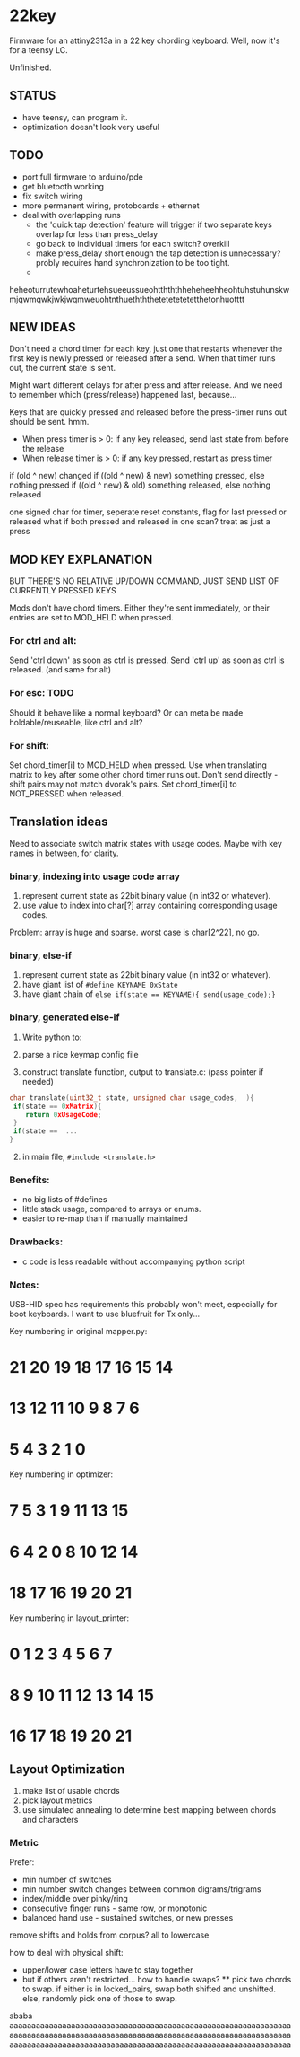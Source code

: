 # 22key

Firmware for an attiny2313a in a 22 key chording keyboard.
Well, now it's for a teensy LC.

Unfinished.

## STATUS ##

* have teensy, can program it.
* optimization doesn't look very useful

## TODO ##

* port full firmware to arduino/pde
* get bluetooth working
* fix switch wiring
* more permanent wiring, protoboards + ethernet
* deal with overlapping runs
  * the 'quick tap detection' feature will trigger if two separate keys overlap for less than press_delay
  * go back to individual timers for each switch? overkill
  * make press_delay short enough the tap detection is unnecessary? probly requires hand synchronization to be too tight.
  * 

heheoturrutewhoaheturtehsueeussueohtthththheheheehheohtuhstuhunskwmjqwmqwkjwkjwqmweuohtnthuethththetetetetetetthetonhuotttt




## NEW IDEAS ##

Don't need a chord timer for each key, just one that restarts whenever the first key is newly pressed or released after a send. When that timer runs out, the current state is sent.

Might want different delays for after press and after release. And we need to remember which (press/release) happened last, because...

Keys that are quickly pressed and released before the press-timer runs out should be sent. hmm.
* When press timer is > 0: if any key released, send last state from before the release
* When release timer is > 0: if any key pressed, restart as press timer

if (old ^ new) changed
if ((old ^ new) & new) something pressed, else nothing pressed
if ((old ^ new) & old) something released, else nothing released

one signed char for timer, seperate reset constants, flag for last pressed or released
what if both pressed and released in one scan? treat as just a press

## MOD KEY EXPLANATION ##

BUT THERE'S NO RELATIVE UP/DOWN COMMAND, JUST SEND LIST OF CURRENTLY PRESSED KEYS

Mods don't have chord timers. Either they're sent immediately, or
their entries are set to MOD_HELD when pressed.

### For ctrl and alt: ###

  Send 'ctrl down' as soon as ctrl is pressed.
  Send 'ctrl up' as soon as ctrl is released. (and same for alt)

### For esc: TODO ###

  Should it behave like a normal keyboard?
  Or can meta be made holdable/reuseable, like ctrl and alt?

### For shift: ###

  Set chord_timer[i] to MOD_HELD when pressed.
  Use when translating matrix to key after some other chord timer runs out.
  Don't send directly - shift pairs may not match dvorak's pairs.
  Set chord_timer[i] to NOT_PRESSED when released.


## Translation ideas ##

Need to associate switch matrix states with usage codes. Maybe with key names in between, for clarity. 

### binary, indexing into usage code array ###

1. represent current state as 22bit binary value (in int32 or whatever).
2. use value to index into char[?] array containing corresponding usage codes.

Problem: array is huge and sparse. worst case is char[2^22], no go.


### binary, else-if ###

1. represent current state as 22bit binary value (in int32 or whatever).
2. have giant list of `#define KEYNAME 0xState`
3. have giant chain of `else if(state == KEYNAME){ send(usage_code);}`


### binary, generated else-if ###

1. Write python to:

  1. parse a nice keymap config file
  
  2. construct translate function, output to translate.c: (pass pointer if needed)
  
   ```c
   char translate(uint32_t state, unsigned char usage_codes,  ){
   	if(state == 0xMatrix){
	   return 0xUsageCode;
	}
	if(state ==  ...
   }
   ```
2. in main file, `#include <translate.h>`

### Benefits: ###

* no big lists of #defines
* little stack usage, compared to arrays or enums.
* easier to re-map than if manually maintained

### Drawbacks: ###

* c code is less readable without accompanying python script



### Notes: ###

USB-HID spec has requirements this probably won't meet, especially for boot keyboards.
I want to use bluefruit for Tx only...

Key numbering in original mapper.py:
#     21 20 19 18         17 16 15 14
#     13 12 11 10         9  8  7  6
#           5  4  3    2  1  0

Key numbering in optimizer:
#     7  5  3  1          9  11 13 15
#     6  4  2  0          8  10 12 14    
#           18 17 16   19 20 21

Key numbering in layout_printer:
#     0  1  2  3          4  5  6  7
#     8  9  10 11         12 13 14 15
#           16 17 18   19 20 21 


## Layout Optimization

1. make list of usable chords
2. pick layout metrics
3. use simulated annealing to determine best mapping between chords and characters

### Metric

Prefer:
* min number of switches 
* min number switch changes between common digrams/trigrams
* index/middle over pinky/ring
* consecutive finger runs - same row, or monotonic
* balanced hand use - sustained switches, or new presses


remove shifts and holds from corpus? all to lowercase

how to deal with physical shift:
* upper/lower case letters have to stay together
* but if others aren't restricted... how to handle swaps?
** pick two chords to swap. if either is in locked_pairs, swap both shifted and unshifted. else, randomly pick one of those to swap.


ababa
aaaaaaaaaaaaaaaaaaaaaaaaaaaaaaaaaaaaaaaaaaaaaaaaaaaaaaaaaaaaaaaaaaaaaaaaaaaaaaaaaaaaaaaaaaaaaaaaaaaaaaaaaaaaaaaaaaaaaaaaaaaaaaaaaaaaaaaaaaaaaaaaaaaaaaaaaaaaaaaaaaaaaaaaaaaaaaaaaaaaaaaaaaaaaaaa
